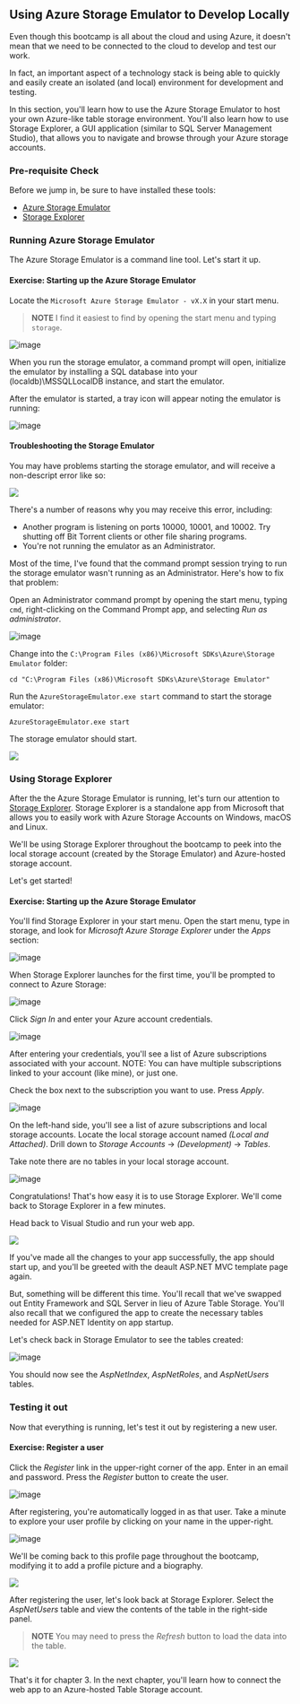 ## Using Azure Storage Emulator to Develop Locally

Even though this bootcamp is all about the cloud and using Azure, it doesn't mean that we need to be connected to the cloud to develop and test our work.

In fact, an important aspect of a technology stack is being able to quickly and easily create an isolated (and local) environment for development and testing. 

In this section, you'll learn how to use the Azure Storage Emulator to host your own Azure-like table storage environment. You'll also learn how to use Storage Explorer, a GUI application (similar to SQL Server Management Studio), that allows you to navigate and browse through your Azure storage accounts.  

### Pre-requisite Check

Before we jump in, be sure to have installed these tools:

* [Azure Storage Emulator](https://go.microsoft.com/fwlink/?linkid=717179&clcid=0x409)
* [Storage Explorer](http://storageexplorer.com/)

### Running Azure Storage Emulator

The Azure Storage Emulator is a command line tool. Let's start it up.

<h4 class="exercise-start">
    <b>Exercise</b>: Starting up the Azure Storage Emulator
</h4>

Locate the `Microsoft Azure Storage Emulator - vX.X` in your start menu. 

> **NOTE** I find it easiest to find by opening the start menu and typing `storage`.

![image](images/chapter3/run-storage-emulator.gif)

When you run the storage emulator, a command prompt will open, initialize the emulator by installing a SQL database into your (localdb)\MSSQLLocalDB instance, and start the emulator.

After the emulator is started, a tray icon will appear noting the emulator is running:

![image](images/chapter3/emulator-running.png)
 
#### Troubleshooting the Storage Emulator

You may have problems starting the storage emulator, and will receive a non-descript error like so:

<img src="images/chapter3/emulator-error.png" class="img-medium" />

There's a number of reasons why you may receive this error, including:

* Another program is listening on ports 10000, 10001, and 10002. Try shutting off Bit Torrent clients or other file sharing programs.
* You're not running the emulator as an Administrator.

Most of the time, I've found that the command prompt session trying to run the storage emulator wasn't running as an Administrator. Here's how to fix that problem:

Open an Administrator command prompt by opening the start menu, typing `cmd`, right-clicking on the Command Prompt app, and selecting *Run as administrator*.

![image](images/chapter3/admin-cmd.gif)

Change into the `C:\Program Files (x86)\Microsoft SDKs\Azure\Storage Emulator` folder:

```
cd "C:\Program Files (x86)\Microsoft SDKs\Azure\Storage Emulator"
```

Run the `AzureStorageEmulator.exe start` command to start the storage emulator:

```
AzureStorageEmulator.exe start
```

The storage emulator should start.

<img src="images/chapter3/emulator-start.png" class="img-medium" />

<div class="exercise-end"></div>

### Using Storage Explorer

After the the Azure Storage Emulator is running, let's turn our attention to [Storage Explorer](http://storageexplorer.com). Storage Explorer is a standalone app from Microsoft that allows you to easily work with Azure Storage Accounts on Windows, macOS and Linux.

We'll be using Storage Explorer throughout the bootcamp to peek into the local storage account (created by the Storage Emulator) and Azure-hosted storage account. 

Let's get started!

<h4 class="exercise-start">
    <b>Exercise</b>: Starting up the Azure Storage Emulator
</h4>

You'll find Storage Explorer in your start menu. Open the start menu, type in storage, and look for *Microsoft Azure Storage Explorer* under the *Apps* section:

![image](images/chapter3/storage-explorer-launch.gif)

When Storage Explorer launches for the first time, you'll be prompted to connect to Azure Storage:

![image](images/chapter3/azure-prompt.png)

Click *Sign In* and enter your Azure account credentials. 

![image](images/chapter3/sign-in.png)

After entering your credentials, you'll see a list of Azure subscriptions associated with your account. NOTE: You can have multiple subscriptions linked to your account (like mine), or just one.

Check the box next to the subscription you want to use. Press *Apply*.

![image](images/chapter3/azure-subs.png)

On the left-hand side, you'll see a list of azure subscriptions and local storage accounts. Locate the local storage account named *(Local and Attached)*. Drill down to *Storage Accounts* -> *(Development)* -> *Tables*.

Take note there are no tables in your local storage account.

![image](images/chapter3/local-storage.gif)

Congratulations! That's how easy it is to use Storage Explorer. We'll come back to Storage Explorer in a few minutes.

Head back to Visual Studio and run your web app. 

<img src="images/chapter3/launch-web-app.png" class="img-small" />

If you've made all the changes to your app successfully, the app should start up, and you'll be greeted with the deault ASP.NET MVC template page again. 

But, something will be different this time. You'll recall that we've swapped out Entity Framework and SQL Server in lieu of Azure Table Storage. You'll also recall that we configured the app to create the necessary tables needed for ASP.NET Identity on app startup. 

Let's check back in Storage Emulator to see the tables created:

![image](images/chapter3/local-storage-with-tables.gif)

You should now see the *AspNetIndex*, *AspNetRoles*, and *AspNetUsers* tables. 

<div class="exercise-end"></div>

### Testing it out

Now that everything is running, let's test it out by registering a new user.

<h4 class="exercise-start">
    <b>Exercise</b>: Register a user
</h4>

Click the *Register* link in the upper-right corner of the app. Enter in an email and password. Press the *Register* button to create the user.

![image](images/chapter3/register.png)

After registering, you're automatically logged in as that user. Take a minute to explore your user profile by clicking on your name in the upper-right. 

![image](images/chapter3/view-profile.png)

We'll be coming back to this profile page throughout the bootcamp, modifying it to add a profile picture and a biography.

<img src="images/chapter3/manage-profile.png" class="img-medium" />

After registering the user, let's look back at Storage Explorer. Select the *AspNetUsers* table and view the contents of the table in the right-side panel. 

> **NOTE** You may need to press the *Refresh* button to load the data into the table.

<img src="images/chapter3/table-data.gif" class="img-large" />

<div class="exercise-end"></div>

That's it for chapter 3. In the next chapter, you'll learn how to connect the web app to an Azure-hosted Table Storage account.